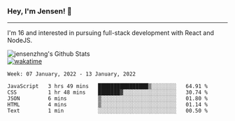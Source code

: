 ### Hey, I'm Jensen! 👋

---

I'm 16 and interested in pursuing full-stack development with React and NodeJS.

![jensenzhng's Github Stats](https://github-readme-stats.vercel.app/api?username=jensenzhng&theme=dark&show_icons=true&count_private=true)
<br />
[![wakatime](https://wakatime.com/badge/user/cbfc263d-3611-4e36-8278-8fad45fe3f62.svg)](https://wakatime.com/@cbfc263d-3611-4e36-8278-8fad45fe3f62)

<!--START_SECTION:waka-->
```text
Week: 07 January, 2022 - 13 January, 2022

JavaScript   3 hrs 49 mins   ████████████████▒░░░░░░░░   64.91 % 
CSS          1 hr 48 mins    ███████▓░░░░░░░░░░░░░░░░░   30.74 % 
JSON         6 mins          ▒░░░░░░░░░░░░░░░░░░░░░░░░   01.80 % 
HTML         4 mins          ▒░░░░░░░░░░░░░░░░░░░░░░░░   01.14 % 
Text         1 min           ░░░░░░░░░░░░░░░░░░░░░░░░░   00.50 % 
```
<!--END_SECTION:waka-->
